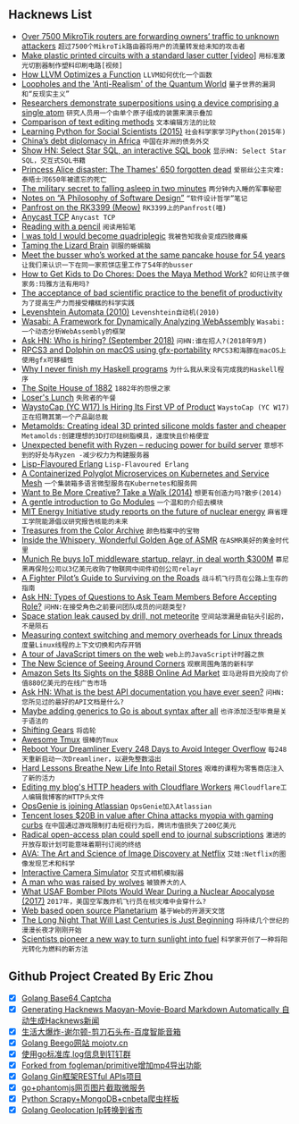 ## Hacknews List


- [Over 7500 MikroTik routers are forwarding owners’ traffic to unknown attackers](https://blog.netlab.360.com/7500-mikrotik-routers-are-forwarding-owners-traffic-to-the-attackers-how-is-yours-en/)  `超过7500个MikroTik路由器将用户的流量转发给未知的攻击者`
- [Make plastic printed circuits with a standard laser cutter [video]](https://www.youtube.com/watch?v=Z228xymQYho)  `用标准激光切割器制作塑料印刷电路[视频]`
- [How LLVM Optimizes a Function](https://blog.regehr.org/archives/1603)  `LLVM如何优化一个函数`
- [Loopholes and the &#39;Anti-Realism&#39; of the Quantum World](https://www.wired.com/story/quantum-world-anti-realism/)  `量子世界的漏洞和“反现实主义”`
- [Researchers demonstrate superpositions using a device comprising a single atom](https://cosmosmagazine.com/physics/causality-disappears-at-the-flick-of-a-switch)  `研究人员用一个由单个原子组成的装置来演示叠加`
- [Comparison of text editing methods](http://devonzuegel.com/post/comparison-of-text-editing-methods)  `文本编辑方法的比较`
- [Learning Python for Social Scientists (2015)](https://nealcaren.github.io/python-tutorials/)  `社会科学家学习Python(2015年)`
- [China’s debt diplomacy in Africa](https://www.iafrikan.com/2018/09/04/china-africa-loans-technology-innovation-usa/)  `中国在非洲的债务外交`
- [Show HN: Select Star SQL, an interactive SQL book](http://selectstarsql.com)  `显示HN: Select Star SQL，交互式SQL书籍`
- [Princess Alice disaster: The Thames&#39; 650 forgotten dead](https://www.bbc.co.uk/news/uk-england-london-44800309)  `爱丽丝公主灾难:泰晤士河650年被遗忘的死亡`
- [The military secret to falling asleep in two minutes](https://www.independent.co.uk/life-style/fall-asleep-two-minutes-how-to-military-secret-trick-a8520991.html)  `两分钟内入睡的军事秘密`
- [Notes on “A Philosophy of Software Design”](https://lethain.com//notes-philosophy-software-design/)  `“软件设计哲学”笔记`
- [Panfrost on the RK3399 (Meow)](https://rosenzweig.io/blog/panfrost-on-the-rk3399-meow.html)  `RK3399上的Panfrost(喵)`
- [Anycast TCP](https://bill.herrin.us/network/anycasttcp.html)  `Anycast TCP`
- [Reading with a pencil](https://austinkleon.com/2018/08/30/reading-with-a-pencil/)  `阅读用铅笔`
- [I was told I would become quadriplegic](https://abishekmuthian.com/i-was-told-i-would-become-quadriplegic-68c0371e6f05)  `我被告知我会变成四肢瘫痪`
- [Taming the Lizard Brain](https://quillette.com/2018/08/27/taming-the-lizard-brain/)  `驯服的蜥蜴脑`
- [Meet the busser who’s worked at the same pancake house for 54 years](https://www.chicagotribune.com/entertainment/ct-ent-othea-loggan-0831-story.html)  `让我们来认识一下在同一家煎饼店里工作了54年的busser`
- [How to Get Kids to Do Chores: Does the Maya Method Work?](https://www.npr.org/sections/goatsandsoda/2018/09/01/641266260/how-to-get-kids-to-do-chores-does-the-maya-method-work)  `如何让孩子做家务:玛雅方法有用吗?`
- [The acceptance of bad scientific practice to the benefit of productivity](http://backreaction.blogspot.com/2018/09/science-has-problem-and-we-must-talk.html)  `为了提高生产力而接受糟糕的科学实践`
- [Levenshtein Automata (2010)](http://blog.notdot.net/2010/07/Damn-Cool-Algorithms-Levenshtein-Automata)  `Levenshtein自动机(2010)`
- [Wasabi: A Framework for Dynamically Analyzing WebAssembly](http://wasabi.software-lab.org/)  `Wasabi:一个动态分析WebAssembly的框架`
- [Ask HN: Who is hiring? (September 2018)](item?id=17902901)  `问HN:谁在招人?(2018年9月)`
- [RPCS3 and Dolphin on macOS using gfx-portability](https://gfx-rs.github.io/2018/09/03/rpcs3-dolphin.html)  `RPCS3和海豚在macOS上使用gfx可移植性`
- [Why I never finish my Haskell programs](https://blog.plover.com/2018/09/03/#what-goes-wrong)  `为什么我从来没有完成我的Haskell程序`
- [The Spite House of 1882](http://www.nyc-architecture.com/GON/GON005.htm)  `1882年的怨恨之家`
- [Loser&#39;s Lunch](https://longreads.com/2018/09/03/losers-lunch/)  `失败者的午餐`
- [WaystoCap (YC W17) Is Hiring Its First VP of Product](https://careers.waystocap.com/p/36f6e012a042-vp-of-product)  `WaystoCap (YC W17)正在招聘其第一个产品副总裁`
- [Metamolds: Creating ideal 3D printed silicone molds faster and cheaper](http://www.3ders.org/articles/20180903-metamolds-creating-ideal-3d-printed-silicone-molds-faster-and-cheaper.html)  `Metamolds:创建理想的3D打印硅树脂模具，速度快且价格便宜`
- [Unexpected benefit with Ryzen – reducing power for build server](http://lists.dragonflybsd.org/pipermail/users/2018-September/357883.html)  `意想不到的好处与Ryzen -减少权力为构建服务器`
- [Lisp-Flavoured Erlang](http://lfe.io/)  `Lisp-Flavoured Erlang`
- [A Containerized Polyglot Microservices on Kubernetes and Service Mesh](https://github.com/vietnam-devs/coolstore-microservices)  `一个集装箱多语言微型服务在Kubernetes和服务网`
- [Want to Be More Creative? Take a Walk (2014)](https://well.blogs.nytimes.com/2014/04/30/want-to-be-more-creative-take-a-walk/)  `想更有创造力吗?散步(2014)`
- [A gentle introduction to Go Modules](https://ukiahsmith.com/blog/a-gentle-introduction-to-golang-modules/)  `一个温和的介绍去模块`
- [MIT Energy Initiative study reports on the future of nuclear energy](http://news.mit.edu/2018/mitei-releases-report-future-nuclear-energy-0904)  `麻省理工学院能源倡议研究报告核能的未来`
- [Treasures from the Color Archive](https://www.newyorker.com/magazine/2018/09/03/treasures-from-the-color-archive)  `颜色档案中的宝物`
- [Inside the Whispery, Wonderful Golden Age of ASMR](https://www.newsweek.com/2018/09/07/asmr-whisper-videos-tingles-craig-richard-whisperlodge-1096749.html)  `在ASMR美好的黄金时代里`
- [Munich Re buys IoT middleware startup, relayr, in deal worth $300M](https://techcrunch.com/2018/09/04/munich-re-buys-iot-middleware-startup-relayr-in-deal-worth-300m/)  `慕尼黑再保险公司以3亿美元收购了物联网中间件初创公司relayr`
- [A Fighter Pilot’s Guide to Surviving on the Roads](https://www.portsmouthctc.org.uk/a-fighter-pilots-guide-to-surviving-on-the-roads/)  `战斗机飞行员在公路上生存的指南`
- [Ask HN: Types of Questions to Ask Team Members Before Accepting Role?](item?id=17908547)  `问HN:在接受角色之前要问团队成员的问题类型?`
- [Space station leak caused by drill, not meteorite](https://www.upi.com/Hole-responsible-for-space-station-leak-caused-by-drill-not-meteorite-Russia-says/2331536013870/)  `空间站泄漏是由钻头引起的，不是陨石`
- [Measuring context switching and memory overheads for Linux threads](https://eli.thegreenplace.net/2018/measuring-context-switching-and-memory-overheads-for-linux-threads/)  `度量Linux线程的上下文切换和内存开销`
- [A tour of JavaScript timers on the web](https://nolanlawson.com/2018/09/01/a-tour-of-javascript-timers-on-the-web/)  `web上的JavaScript计时器之旅`
- [The New Science of Seeing Around Corners](https://www.quantamagazine.org/the-new-science-of-seeing-around-corners-20180830/)  `观察周围角落的新科学`
- [Amazon Sets Its Sights on the $88B Online Ad Market](https://www.nytimes.com/2018/09/03/business/media/amazon-digital-ads.html)  `亚马逊将目光投向了价值880亿美元的在线广告市场`
- [Ask HN: What is the best API documentation you have ever seen?](item?id=17905919)  `问HN:您所见过的最好的API文档是什么?`
- [Maybe adding generics to Go is about syntax after all](https://dave.cheney.net/2018/09/03/maybe-adding-generics-to-go-is-about-syntax-after-all)  `也许添加泛型毕竟是关于语法的`
- [Shifting Gears](https://jenkins.io/blog/2018/08/31/shifting-gears/)  `将齿轮`
- [Awesome Tmux](https://github.com/rothgar/awesome-tmux)  `很棒的Tmux`
- [Reboot Your Dreamliner Every 248 Days to Avoid Integer Overflow](https://www.i-programmer.info/news/149-security/8548-reboot-your-dreamliner-every-248-days-to-avoid-integer-overflow.html)  `每248天重新启动一次Dreamliner，以避免整数溢出`
- [Hard Lessons Breathe New Life Into Retail Stores](https://www.nytimes.com/2018/09/03/business/retail-walmart-amazon-economy.html)  `艰难的课程为零售商店注入了新的活力`
- [Editing my blog&#39;s HTTP headers with Cloudflare Workers](https://jvns.ca/blog/2018/09/03/editing-my-blog-s-http-headers-with-cloudflare-workers/)  `用Cloudflare工人编辑我博客的HTTP头文件`
- [OpsGenie is joining Atlassian](https://www.opsgenie.com/blog/opsgenie-is-joining-atlassian)  `OpsGenie加入Atlassian`
- [Tencent loses $20B in value after China attacks myopia with gaming curbs](https://www.channelnewsasia.com/news/business/tencent-loses-us-20-billion-in-value-after-china-attacks-myopia-with-gaming-curbs-10670898)  `在中国通过游戏限制打击短视行为后，腾讯市值损失了200亿美元`
- [Radical open-access plan could spell end to journal subscriptions](https://www.nature.com/articles/d41586-018-06178-7)  `激进的开放存取计划可能意味着期刊订阅的终结`
- [AVA: The Art and Science of Image Discovery at Netflix](https://medium.com/netflix-techblog/ava-the-art-and-science-of-image-discovery-at-netflix-a442f163af6)  `艾娃:Netflix的图像发现艺术和科学`
- [Interactive Camera Simulator](http://photography-mapped.com/interact.html)  `交互式相机模拟器`
- [A man who was raised by wolves](https://www.theguardian.com/news/2018/aug/28/how-to-be-human-the-man-who-was-raised-by-wolves)  `被狼养大的人`
- [What USAF Bomber Pilots Would Wear During a Nuclear Apocalypse (2017)](http://www.thedrive.com/the-war-zone/7975/this-is-what-usaf-bomber-pilots-would-wear-during-a-nuclear-apocalypse)  `2017年，美国空军轰炸机飞行员在核灾难中会穿什么?`
- [Web based open source Planetarium](https://stellarium-web.org/)  `基于Web的开源天文馆`
- [The Long Night That Will Last Centuries is Just Beginning](https://blogs.scientificamerican.com/observations/the-west-is-going-up-in-flames)  `将持续几个世纪的漫漫长夜才刚刚开始`
- [Scientists pioneer a new way to turn sunlight into fuel](https://www.joh.cam.ac.uk/scientists-pioneer-new-way-turn-sunlight-fuel)  `科学家开创了一种将阳光转化为燃料的新方法`

## Github Project Created By Eric Zhou

- [x] [Golang Base64 Captcha](https://github.com/mojocn/base64Captcha)
- [x] [Generating Hacknews Maoyan-Movie-Board Markdown Automatically 自动生成Hacknews新闻](https://github.com/dejavuzhou/md-genie)
- [x] [生活大爆炸-谢尔顿-剪刀石头布-百度智能音箱](https://github.com/mojocn/dueros-bang-game)
- [x] [Golang Beego网站 mojotv.cn](https://github.com/mojocn/www.mojotv.cn)
- [x] [使用go标准库,log信息到钉钉群](https://github.com/mojocn/dooger)
- [x] [Forked from fogleman/primitive增加mp4导出功能](https://github.com/mojocn/primitive)
- [x] [Golang Gin框架RESTful APIs项目](https://github.com/JJJJJJJerk/ezier-golang-web-api-framework)
- [x] [go+phantomjs网页图片截取微服务](https://github.com/mojocn/screen_shot)
- [x] [Python Scrapy+MongoDB+cnbeta爬虫样板](https://github.com/mojocn/scrapy_mongodb_boilerplate_cnbeta)
- [x] [Golang Geolocation Ip转换到省市](https://github.com/mojocn/ip2location)